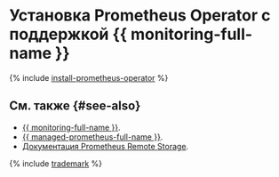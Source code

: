 # Установка Prometheus Operator с поддержкой {{ monitoring-full-name }}

{% include [install-prometheus-operator](../../../_includes/managed-kubernetes/install-prometheus-operator.md) %}

## См. также {#see-also}

* [{{ monitoring-full-name }}](/services/monitoring).
* [{{ managed-prometheus-full-name }}](../../../monitoring/operations/prometheus/index.md).
* [Документация Prometheus Remote Storage](https://prometheus.io/docs/prometheus/latest/storage/#remote-storage-integrations).

{% include [trademark](../../../_includes/monitoring/trademark.md) %}